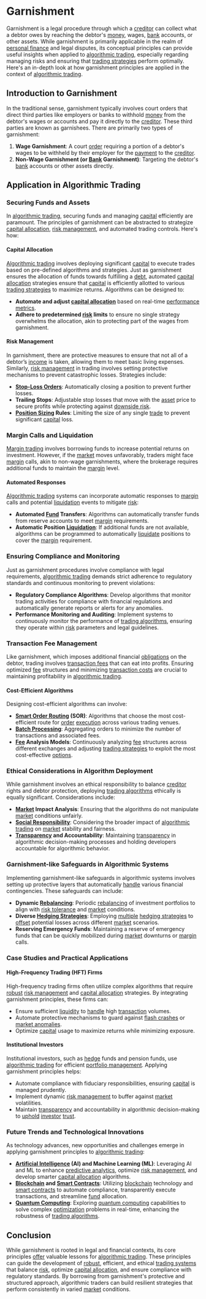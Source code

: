 # Garnishment

Garnishment is a legal procedure through which a [creditor](../c/creditor.md) can collect what a debtor owes by reaching the debtor's [money](../m/money.md), wages, [bank](../b/bank.md) accounts, or other assets. While garnishment is primarily applicable in the realm of [personal finance](../p/personal_finance_in_trading.md) and legal disputes, its conceptual principles can provide useful insights when applied to [algorithmic trading](../a/accountability.md), especially regarding managing risks and ensuring that [trading strategies](../t/trading_strategies.md) perform optimally. Here's an in-depth look at how garnishment principles are applied in the context of [algorithmic trading](../a/accountability.md).

## Introduction to Garnishment

In the traditional sense, garnishment typically involves court orders that direct third parties like employers or banks to withhold [money](../m/money.md) from the debtor's wages or accounts and pay it directly to the [creditor](../c/creditor.md). These third parties are known as garnishees. There are primarily two types of garnishment:

1. **Wage Garnishment**: A court [order](../o/order.md) requiring a portion of a debtor's wages to be withheld by their employer for the [payment](../p/payment.md) to the [creditor](../c/creditor.md).
2. **Non-Wage Garnishment (or [Bank](../b/bank.md) Garnishment)**: Targeting the debtor's [bank](../b/bank.md) accounts or other assets directly.

## Application in Algorithmic Trading

### Securing Funds and Assets

In [algorithmic trading](../a/accountability.md), securing funds and managing [capital](../c/capital.md) efficiently are paramount. The principles of garnishment can be abstracted to strategize [capital allocation](../c/capital_allocation.md), [risk management](../r/risk_management.md), and automated trading controls. Here's how:

#### Capital Allocation

[Algorithmic trading](../a/accountability.md) involves deploying significant [capital](../c/capital.md) to execute trades based on pre-defined algorithms and strategies. Just as garnishment ensures the allocation of funds towards fulfilling a [debt](../d/debt.md), automated [capital allocation](../c/capital_allocation.md) strategies ensure that [capital](../c/capital.md) is efficiently allotted to various [trading strategies](../t/trading_strategies.md) to maximize returns. Algorithms can be designed to:

- **Automate and adjust [capital allocation](../c/capital_allocation.md)** based on real-time [performance metrics](../p/performance_metrics.md).
- **Adhere to predetermined [risk](../r/risk.md) limits** to ensure no single strategy overwhelms the allocation, akin to protecting part of the wages from garnishment.

#### Risk Management

In garnishment, there are protective measures to ensure that not all of a debtor’s [income](../i/income.md) is taken, allowing them to meet basic living expenses. Similarly, [risk management](../r/risk_management.md) in trading involves setting protective mechanisms to prevent catastrophic losses. Strategies include:

- **[Stop-Loss Orders](../s/stop-loss_orders.md)**: Automatically closing a position to prevent further losses.
- **Trailing Stops**: Adjustable stop losses that move with the [asset](../a/asset.md) price to secure profits while protecting against [downside risk](../d/downside_risk.md).
- **[Position Sizing](../p/position_sizing.md) Rules**: Limiting the size of any single [trade](../t/trade.md) to prevent significant [capital](../c/capital.md) loss.

### Margin Calls and Liquidation

[Margin trading](../m/margin_trading.md) involves borrowing funds to increase potential returns on investment. However, if the [market](../m/market.md) moves unfavorably, traders might face [margin](../m/margin.md) calls, akin to non-wage garnishments, where the brokerage requires additional funds to maintain the [margin](../m/margin.md) level.

#### Automated Responses

[Algorithmic trading](../a/accountability.md) systems can incorporate automatic responses to [margin](../m/margin.md) calls and potential [liquidation](../l/liquidation.md) events to mitigate [risk](../r/risk.md):

- **Automated [Fund](../f/fund.md) Transfers**: Algorithms can automatically transfer funds from reserve accounts to meet [margin](../m/margin.md) requirements.
- **Automatic Position [Liquidation](../l/liquidation.md)**: If additional funds are not available, algorithms can be programmed to automatically [liquidate](../l/liquidate.md) positions to cover the [margin](../m/margin.md) requirement.

### Ensuring Compliance and Monitoring

Just as garnishment procedures involve compliance with legal requirements, [algorithmic trading](../a/accountability.md) demands strict adherence to regulatory standards and continuous monitoring to prevent violations:

- **Regulatory Compliance Algorithms**: Develop algorithms that monitor trading activities for compliance with financial regulations and automatically generate reports or alerts for any anomalies.
- **Performance Monitoring and Auditing**: Implement systems to continuously monitor the performance of [trading algorithms](../t/trading_algorithms.md), ensuring they operate within [risk](../r/risk.md) parameters and legal guidelines.

### Transaction Fee Management

Like garnishment, which imposes additional financial [obligations](../o/obligation.md) on the debtor, trading involves [transaction fees](../t/transaction_fees.md) that can eat into profits. Ensuring optimized [fee](../f/fee.md) structures and minimizing [transaction costs](../t/transaction_costs.md) are crucial to maintaining profitability in [algorithmic trading](../a/accountability.md).

#### Cost-Efficient Algorithms

Designing cost-efficient algorithms can involve:

- **[Smart Order Routing](../s/smart_order_routing.md) (SOR)**: Algorithms that choose the most cost-efficient route for [order](../o/order.md) [execution](../e/execution.md) across various trading venues.
- **[Batch Processing](../b/batch_processing.md)**: Aggregating orders to minimize the number of transactions and associated fees.
- **[Fee](../f/fee.md) Analysis Models**: Continuously analyzing [fee](../f/fee.md) structures across different exchanges and adjusting [trading strategies](../t/trading_strategies.md) to exploit the most cost-effective [options](../o/options.md).

### Ethical Considerations in Algorithm Deployment

While garnishment involves an ethical responsibility to balance [creditor](../c/creditor.md) rights and debtor protection, deploying [trading algorithms](../t/trading_algorithms.md) ethically is equally significant. Considerations include:

- **[Market](../m/market.md) Impact Analysis**: Ensuring that the algorithms do not manipulate [market](../m/market.md) conditions unfairly.
- **[Social Responsibility](../s/social_responsibility.md)**: Considering the broader impact of [algorithmic trading](../a/accountability.md) on [market](../m/market.md) stability and fairness.
- **[Transparency](../t/transparency.md) and Accountability**: Maintaining [transparency](../t/transparency.md) in algorithmic decision-making processes and holding developers accountable for algorithmic behavior.

### Garnishment-like Safeguards in Algorithmic Systems

Implementing garnishment-like safeguards in algorithmic systems involves setting up protective layers that automatically [handle](../h/handle.md) various financial contingencies. These safeguards can include:

- **Dynamic [Rebalancing](../r/rebalancing.md)**: Periodic [rebalancing](../r/rebalancing.md) of investment portfolios to align with [risk tolerance](../r/risk_tolerance.md) and [market](../m/market.md) conditions.
- **Diverse [Hedging Strategies](../h/hedging_strategies.md)**: Employing [multiple](../m/multiple.md) [hedging strategies](../h/hedging_strategies.md) to [offset](../o/offset.md) potential losses across different [market](../m/market.md) scenarios.
- **Reserving Emergency Funds**: Maintaining a reserve of emergency funds that can be quickly mobilized during [market](../m/market.md) downturns or [margin](../m/margin.md) calls.

### Case Studies and Practical Applications

#### High-Frequency Trading (HFT) Firms

High-frequency trading firms often utilize complex algorithms that require [robust](../r/robust.md) [risk management](../r/risk_management.md) and [capital allocation](../c/capital_allocation.md) strategies. By integrating garnishment principles, these firms can:

- Ensure sufficient [liquidity](../l/liquidity.md) to [handle](../h/handle.md) high [transaction](../t/transaction.md) volumes.
- Automate protective mechanisms to guard against [flash crashes](../f/flash_crashes.md) or [market anomalies](../m/market_anomalies.md).
- Optimize [capital](../c/capital.md) usage to maximize returns while minimizing exposure.

#### Institutional Investors

Institutional investors, such as [hedge](../h/hedge.md) funds and pension funds, use [algorithmic trading](../a/accountability.md) for efficient [portfolio management](../p/par.md). Applying garnishment principles helps:

- Automate compliance with fiduciary responsibilities, ensuring [capital](../c/capital.md) is managed prudently.
- Implement dynamic [risk management](../r/risk_management.md) to buffer against [market](../m/market.md) volatilities.
- Maintain [transparency](../t/transparency.md) and accountability in algorithmic decision-making to [uphold](../u/uphold.md) [investor](../i/investor.md) [trust](../t/trust.md).

### Future Trends and Technological Innovations

As technology advances, new opportunities and challenges emerge in applying garnishment principles to [algorithmic trading](../a/accountability.md):

- **[Artificial Intelligence](../a/artificial_intelligence_in_trading.md) (AI) and Machine Learning (ML)**: Leveraging AI and ML to enhance [predictive analytics](../p/predictive_analytics.md), optimize [risk management](../r/risk_management.md), and develop smarter [capital allocation](../c/capital_allocation.md) algorithms.
- **[Blockchain](../b/blockchain_in_trading.md) and [Smart Contracts](../s/smart_contracts_in_trading.md)**: Utilizing [blockchain](../b/blockchain_in_trading.md) technology and [smart contracts](../s/smart_contracts_in_trading.md) to automate compliance, transparently execute transactions, and streamline [fund](../f/fund.md) allocation.
- **[Quantum Computing](../q/quantum_computing_in_trading.md)**: Exploring [quantum computing](../q/quantum_computing_in_trading.md) capabilities to solve complex [optimization](../o/optimization.md) problems in real-time, enhancing the robustness of [trading algorithms](../t/trading_algorithms.md).

## Conclusion

While garnishment is rooted in legal and financial contexts, its core principles [offer](../o/offer.md) valuable lessons for [algorithmic trading](../a/accountability.md). These principles can guide the development of [robust](../r/robust.md), efficient, and ethical [trading systems](../t/trading_systems.md) that balance [risk](../r/risk.md), optimize [capital allocation](../c/capital_allocation.md), and ensure compliance with regulatory standards. By borrowing from garnishment's protective and structured approach, algorithmic traders can build resilient strategies that perform consistently in varied [market](../m/market.md) conditions.